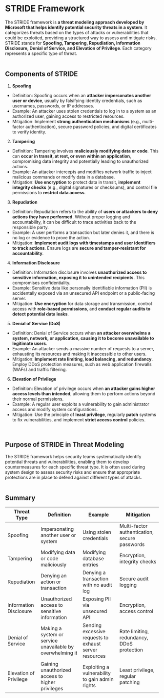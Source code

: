 # STRIDE Framework
The STRIDE framework is **a threat modeling approach developed by Microsoft that helps identify potential security threats in a system**. It categorizes threats based on the types of attacks or vulnerabilities that could be exploited, providing a structured way to assess and mitigate risks. STRIDE stands for **Spoofing, Tampering, Repudiation, Information Disclosure, Denial of Service, and Elevation of Privilege**. Each category represents a specific type of threat.  
<br>

## Components of STRIDE
1. **Spoofing**
  - Definition: Spoofing occurs when an **attacker impersonates another user or device**, usually by falsifying identity credentials, such as usernames, passwords, or IP addresses.
  - Example: An attacker uses stolen credentials to log in to a system as an authorized user, gaining access to restricted resources.
  - Mitigation: Implement **strong authentication mechanisms** (e.g., multi-factor authentication), secure password policies, and digital certificates to verify identity.
2. **Tampering**
  - Definition: Tampering involves **maliciously modifying data or code**. This can **occur in transit, at rest, or even within an application**, compromising data integrity and potentially leading to unauthorized actions.
  - Example: An attacker intercepts and modifies network traffic to inject malicious commands or modify data in a database.
  - Mitigation: **Use encryption** to protect data in transit, **implement integrity checks** (e.g., digital signatures or checksums), and control file permissions to **restrict data access**.
3. **Repudiation**
  - Definition: Repudiation refers to the ability of **users or attackers to deny actions they have performed**. Without proper logging and accountability, it can be difficult to trace activities back to the responsible party.
  - Example: A user performs a transaction but later denies it, and there is no log or evidence to prove the action.
  - Mitigation: **Implement audit logs with timestamps and user identifiers to track actions**. Ensure logs are **secure and tamper-resistant for accountability**.
4. **Information Disclosure**
  - Definition: Information disclosure involves **unauthorized access to sensitive information, exposing it to unintended recipients**. This compromises confidentiality.
  - Example: Sensitive data like personally identifiable information (PII) is accidentally exposed via an unsecured API endpoint or a public-facing server.
  - Mitigation: **Use encryption** for data storage and transmission, control access with **role-based permissions**, and **conduct regular audits to detect potential data leaks**.
5. **Denial of Service (DoS)**
  - Definition: Denial of Service occurs when **an attacker overwhelms a system, network, or application, causing it to become unavailable to legitimate users**.
  - Example: An attacker sends a massive number of requests to a server, exhausting its resources and making it inaccessible to other users.
  - Mitigation: **Implement rate limiting, load balancing, and redundancy**. Employ DDoS protection measures, such as web application firewalls (WAFs) and traffic filtering.
6. **Elevation of Privilege**
  - Definition: Elevation of privilege occurs when **an attacker gains higher access levels than intended**, allowing them to perform actions beyond their normal permissions.
  - Example: A regular user exploits a vulnerability to gain administrator access and modify system configurations.
  - Mitigation: Use the principle of **least privilege**, regularly **patch** systems to fix vulnerabilities, and implement **strict access control** policies.  
<br>

## Purpose of STRIDE in Threat Modeling
The STRIDE framework helps security teams systematically identify potential threats and vulnerabilities, enabling them to develop countermeasures for each specific threat type. It is often used during system design to assess security risks and ensure that appropriate protections are in place to defend against different types of attacks.  
<br>

## Summary

| Threat Type | Definition | Example | Mitigation |
| ----------- | ---------- | ------- | ---------- |
| Spoofing | Impersonating another user or system | Using stolen credentials | Multi-factor authentication, secure passwords |
| Tampering | Modifying data or code maliciously | Modifying database entries | Encryption, integrity checks |
| Repudiation | Denying an action or transaction | Denying a transaction with no audit log | Secure audit logging |
| Information Disclosure | Unauthorized access to sensitive information | Exposing PII via unsecured API | Encryption, access control |
| Denial of Service | Making a system or service unavailable by overwhelming it | Sending excessive requests to exhaust server resources | Rate limiting, redundancy, DDoS protection |
| Elevation of Privilege | Gaining unauthorized access to higher privileges | Exploiting a vulnerability to gain admin rights | Least privilege, regular patching |  

